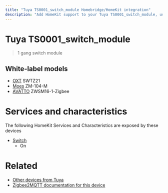```yaml
---
title: "Tuya TS0001_switch_module Homebridge/HomeKit integration"
description: "Add HomeKit support to your Tuya TS0001_switch_module, using Homebridge, Zigbee2MQTT and homebridge-z2m."
---
```

<!---
This file has been GENERATED using src/docgen/docgen.ts
DO NOT EDIT THIS FILE MANUALLY!
-->
# Tuya TS0001_switch_module
> 1 gang switch module


## White-label models
* [OXT](../index.md#oxt) SWTZ21
* [Moes](../index.md#moes) ZM-104-M
* [AVATTO](../index.md#avatto) ZWSM16-1-Zigbee

# Services and characteristics
The following HomeKit Services and Characteristics are exposed by
these devices

* [Switch](../../switch.md)
  * On


# Related
* [Other devices from Tuya](../index.md#tuya)
* [Zigbee2MQTT documentation for this device](https://www.zigbee2mqtt.io/devices/TS0001_switch_module.html)